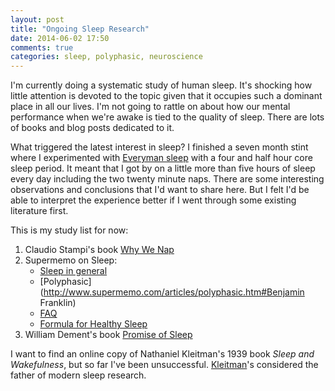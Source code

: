 ```yaml
---
layout: post
title: "Ongoing Sleep Research"
date: 2014-06-02 17:50
comments: true
categories: sleep, polyphasic, neuroscience
---
```


I'm currently doing a systematic study of human sleep. It's shocking how little
attention is devoted to the topic given that it occupies such a dominant place
in all our lives. I'm not going to rattle on about how our mental performance
when we're awake is tied to the quality of sleep. There are lots of books and
blog posts dedicated to it.

What triggered the latest interest in sleep? I finished a seven month stint
where I experimented with [Everyman
sleep](http://www.polyphasicsociety.com/polyphasic-sleep/overviews/everyman/)
with a four and half hour core sleep
period. It meant that I got by on a little more than five hours of sleep every
day including the two twenty minute naps. There are some interesting
observations and conclusions that I'd want
to share here. But I felt I'd be able to interpret the experience better
if I went through some existing literature first.

This is my study list for now:

1. Claudio Stampi's book [Why We
   Nap](http://www.amazon.com/Why-we-nap-STAMPI/dp/0817634622/?tag=gajspersit-20)
2. Supermemo on Sleep:
    * [Sleep in
    general](http://www.supermemo.com/articles/sleep.htm)
    * [Polyphasic](http://www.supermemo.com/articles/polyphasic.htm#Benjamin Franklin)
    * [FAQ](http://www.supermemo.com/help/faq/polyphasic.htm#7657-5556)
    * [Formula for Healthy
   Sleep](http://www.supermemo.com/articles/sleepchart.htm)
3. William Dement's book [Promise of
   Sleep](http://www.amazon.com/gp/product/0440509017/?tag=gajspersit-20)

I want to find an online copy of Nathaniel Kleitman's 1939 book _Sleep and
Wakefulness_, but so far I've been unsuccessful.
[Kleitman](https://en.wikipedia.org/wiki/Nathaniel_Kleitman)'s considered the
father of modern sleep research.
